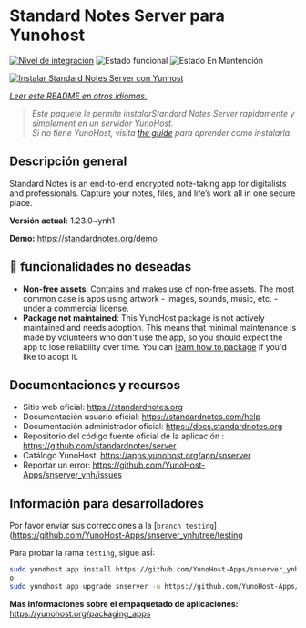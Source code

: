 <!--
Este archivo README esta generado automaticamente<https://github.com/YunoHost/apps/tree/master/tools/readme_generator>
No se debe editar a mano.
-->

# Standard Notes Server para Yunohost

[![Nivel de integración](https://dash.yunohost.org/integration/snserver.svg)](https://dash.yunohost.org/appci/app/snserver) ![Estado funcional](https://ci-apps.yunohost.org/ci/badges/snserver.status.svg) ![Estado En Mantención](https://ci-apps.yunohost.org/ci/badges/snserver.maintain.svg)

[![Instalar Standard Notes Server con Yunhost](https://install-app.yunohost.org/install-with-yunohost.svg)](https://install-app.yunohost.org/?app=snserver)

*[Leer este README en otros idiomas.](./ALL_README.md)*

> *Este paquete le permite instalarStandard Notes Server rapidamente y simplement en un servidor YunoHost.*  
> *Si no tiene YunoHost, visita [the guide](https://yunohost.org/install) para aprender como instalarla.*

## Descripción general

Standard Notes is an end-to-end encrypted note-taking app for digitalists and professionals. Capture your notes, files, and life’s work all in one secure place.


**Versión actual:** 1.23.0~ynh1

**Demo:** <https://standardnotes.org/demo>
## :red_circle: funcionalidades no deseadas

- **Non-free assets**: Contains and makes use of non-free assets. The most common case is apps using artwork - images, sounds, music, etc. - under a commercial license.
- **Package not maintained**: This YunoHost package is not actively maintained and needs adoption. This means that minimal maintenance is made by volunteers who don't use the app, so you should expect the app to lose reliability over time. You can [learn how to package](https://yunohost.org/packaging_apps_intro) if you'd like to adopt it.

## Documentaciones y recursos

- Sitio web oficial: <https://standardnotes.org>
- Documentación usuario oficial: <https://standardnotes.com/help>
- Documentación administrador oficial: <https://docs.standardnotes.org>
- Repositorio del código fuente oficial de la aplicación : <https://github.com/standardnotes/server>
- Catálogo YunoHost: <https://apps.yunohost.org/app/snserver>
- Reportar un error: <https://github.com/YunoHost-Apps/snserver_ynh/issues>

## Información para desarrolladores

Por favor enviar sus correcciones a la [`branch testing`](https://github.com/YunoHost-Apps/snserver_ynh/tree/testing

Para probar la rama `testing`, sigue asÍ:

```bash
sudo yunohost app install https://github.com/YunoHost-Apps/snserver_ynh/tree/testing --debug
o
sudo yunohost app upgrade snserver -u https://github.com/YunoHost-Apps/snserver_ynh/tree/testing --debug
```

**Mas informaciones sobre el empaquetado de aplicaciones:** <https://yunohost.org/packaging_apps>
